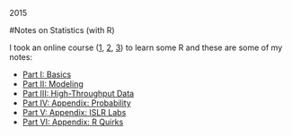 2015

#Notes on Statistics (with R)

<!--- tags: r -->

I took an online course ([1](s/stat/Certificate1.pdf), [2](s/stat/Certificate2.pdf), [3](s/stat/Certificate3.pdf)) to learn some R and these are some of my notes:

* [Part I: Basics](https://rawgit.com/madebits/r-stats/master/part1.html)
* [Part II: Modeling](https://rawgit.com/madebits/r-stats/master/part2.html)
* [Part III: High-Throughput Data](https://rawgit.com/madebits/r-stats/master/part3.html)
* [Part IV: Appendix: Probability](https://rawgit.com/madebits/r-stats/master/part4.html)
* [Part V: Appendix: ISLR Labs](https://rawgit.com/madebits/r-stats/master/islr.html)
* [Part VI: Appendix: R Quirks](https://rawgit.com/madebits/r-stats/master/RLang.html)





